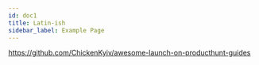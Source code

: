 ```yaml
---
id: doc1
title: Latin-ish
sidebar_label: Example Page
---
```


https://github.com/ChickenKyiv/awesome-launch-on-producthunt-guides
